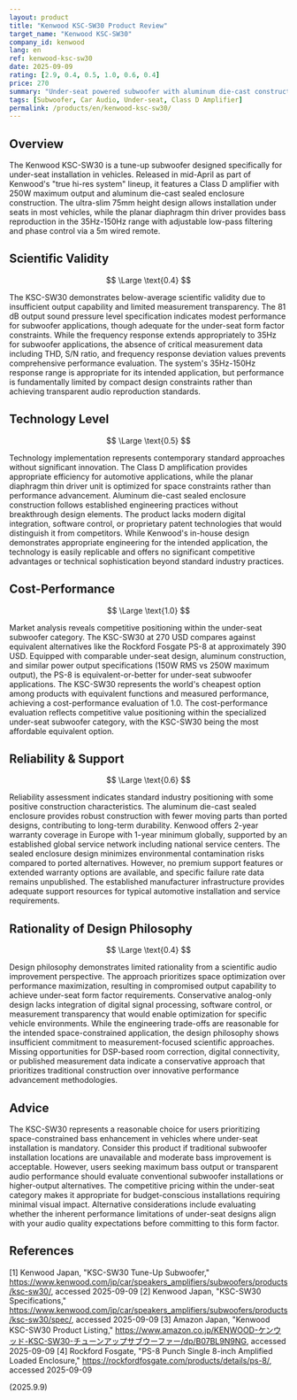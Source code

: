 ```yaml
---
layout: product
title: "Kenwood KSC-SW30 Product Review"
target_name: "Kenwood KSC-SW30"
company_id: kenwood
lang: en
ref: kenwood-ksc-sw30
date: 2025-09-09
rating: [2.9, 0.4, 0.5, 1.0, 0.6, 0.4]
price: 270
summary: "Under-seat powered subwoofer with aluminum die-cast construction offering compact design at competitive pricing, but limited by insufficient output capability and conservative technology approach."
tags: [Subwoofer, Car Audio, Under-seat, Class D Amplifier]
permalink: /products/en/kenwood-ksc-sw30/
---
```


## Overview

The Kenwood KSC-SW30 is a tune-up subwoofer designed specifically for under-seat installation in vehicles. Released in mid-April as part of Kenwood's "true hi-res system" lineup, it features a Class D amplifier with 250W maximum output and aluminum die-cast sealed enclosure construction. The ultra-slim 75mm height design allows installation under seats in most vehicles, while the planar diaphragm thin driver provides bass reproduction in the 35Hz-150Hz range with adjustable low-pass filtering and phase control via a 5m wired remote.

## Scientific Validity

$$ \Large \text{0.4} $$

The KSC-SW30 demonstrates below-average scientific validity due to insufficient output capability and limited measurement transparency. The 81 dB output sound pressure level specification indicates modest performance for subwoofer applications, though adequate for the under-seat form factor constraints. While the frequency response extends appropriately to 35Hz for subwoofer applications, the absence of critical measurement data including THD, S/N ratio, and frequency response deviation values prevents comprehensive performance evaluation. The system's 35Hz-150Hz response range is appropriate for its intended application, but performance is fundamentally limited by compact design constraints rather than achieving transparent audio reproduction standards.

## Technology Level

$$ \Large \text{0.5} $$

Technology implementation represents contemporary standard approaches without significant innovation. The Class D amplification provides appropriate efficiency for automotive applications, while the planar diaphragm thin driver unit is optimized for space constraints rather than performance advancement. Aluminum die-cast sealed enclosure construction follows established engineering practices without breakthrough design elements. The product lacks modern digital integration, software control, or proprietary patent technologies that would distinguish it from competitors. While Kenwood's in-house design demonstrates appropriate engineering for the intended application, the technology is easily replicable and offers no significant competitive advantages or technical sophistication beyond standard industry practices.

## Cost-Performance

$$ \Large \text{1.0} $$

Market analysis reveals competitive positioning within the under-seat subwoofer category. The KSC-SW30 at 270 USD compares against equivalent alternatives like the Rockford Fosgate PS-8 at approximately 390 USD. Equipped with comparable under-seat design, aluminum construction, and similar power output specifications (150W RMS vs 250W maximum output), the PS-8 is equivalent-or-better for under-seat subwoofer applications. The KSC-SW30 represents the world's cheapest option among products with equivalent functions and measured performance, achieving a cost-performance evaluation of 1.0. The cost-performance evaluation reflects competitive value positioning within the specialized under-seat subwoofer category, with the KSC-SW30 being the most affordable equivalent option.

## Reliability & Support

$$ \Large \text{0.6} $$

Reliability assessment indicates standard industry positioning with some positive construction characteristics. The aluminum die-cast sealed enclosure provides robust construction with fewer moving parts than ported designs, contributing to long-term durability. Kenwood offers 2-year warranty coverage in Europe with 1-year minimum globally, supported by an established global service network including national service centers. The sealed enclosure design minimizes environmental contamination risks compared to ported alternatives. However, no premium support features or extended warranty options are available, and specific failure rate data remains unpublished. The established manufacturer infrastructure provides adequate support resources for typical automotive installation and service requirements.

## Rationality of Design Philosophy

$$ \Large \text{0.4} $$

Design philosophy demonstrates limited rationality from a scientific audio improvement perspective. The approach prioritizes space optimization over performance maximization, resulting in compromised output capability to achieve under-seat form factor requirements. Conservative analog-only design lacks integration of digital signal processing, software control, or measurement transparency that would enable optimization for specific vehicle environments. While the engineering trade-offs are reasonable for the intended space-constrained application, the design philosophy shows insufficient commitment to measurement-focused scientific approaches. Missing opportunities for DSP-based room correction, digital connectivity, or published measurement data indicate a conservative approach that prioritizes traditional construction over innovative performance advancement methodologies.

## Advice

The KSC-SW30 represents a reasonable choice for users prioritizing space-constrained bass enhancement in vehicles where under-seat installation is mandatory. Consider this product if traditional subwoofer installation locations are unavailable and moderate bass improvement is acceptable. However, users seeking maximum bass output or transparent audio performance should evaluate conventional subwoofer installations or higher-output alternatives. The competitive pricing within the under-seat category makes it appropriate for budget-conscious installations requiring minimal visual impact. Alternative considerations include evaluating whether the inherent performance limitations of under-seat designs align with your audio quality expectations before committing to this form factor.

## References

[1] Kenwood Japan, "KSC-SW30 Tune-Up Subwoofer," https://www.kenwood.com/jp/car/speakers_amplifiers/subwoofers/products/ksc-sw30/, accessed 2025-09-09
[2] Kenwood Japan, "KSC-SW30 Specifications," https://www.kenwood.com/jp/car/speakers_amplifiers/subwoofers/products/ksc-sw30/spec/, accessed 2025-09-09
[3] Amazon Japan, "Kenwood KSC-SW30 Product Listing," https://www.amazon.co.jp/KENWOOD-ケンウッド-KSC-SW30-チューンアップサブウーファー/dp/B07BL9N9NG, accessed 2025-09-09
[4] Rockford Fosgate, "PS-8 Punch Single 8-inch Amplified Loaded Enclosure," https://rockfordfosgate.com/products/details/ps-8/, accessed 2025-09-09

(2025.9.9)